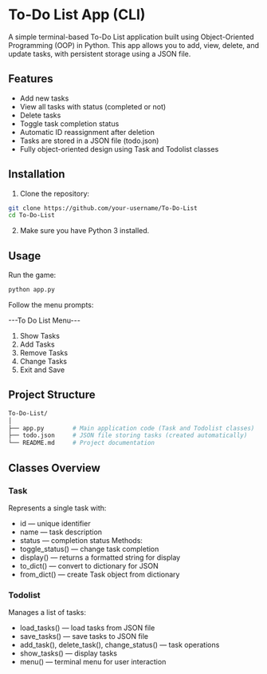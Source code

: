 # To-Do List App (CLI)

A simple terminal-based To-Do List application built using Object-Oriented Programming (OOP) in Python. This app allows you to add, view, delete, and update tasks, with persistent storage using a JSON file.

## Features

- Add new tasks
- View all tasks with status (completed or not)
- Delete tasks
- Toggle task completion status
- Automatic ID reassignment after deletion
- Tasks are stored in a JSON file (todo.json)
- Fully object-oriented design using Task and Todolist classes

## Installation

1. Clone the repository:

```bash
git clone https://github.com/your-username/To-Do-List
cd To-Do-List
```

2. Make sure you have Python 3 installed.

## Usage

Run the game:

```bash
python app.py
```

Follow the menu prompts:

---To Do List Menu---

1. Show Tasks
2. Add Tasks
3. Remove Tasks
4. Change Tasks
5. Exit and Save

## Project Structure

```bash
To-Do-List/
│
├── app.py        # Main application code (Task and Todolist classes)
├── todo.json     # JSON file storing tasks (created automatically)
└── README.md     # Project documentation
```

## Classes Overview

### Task
Represents a single task with:
- id — unique identifier
- name — task description
- status — completion status
Methods:
- toggle_status() — change task completion
- display() — returns a formatted string for display
- to_dict() — convert to dictionary for JSON
- from_dict() — create Task object from dictionary

### Todolist
Manages a list of tasks:
- load_tasks() — load tasks from JSON file
- save_tasks() — save tasks to JSON file
- add_task(), delete_task(), change_status() — task operations
- show_tasks() — display tasks
- menu() — terminal menu for user interaction
